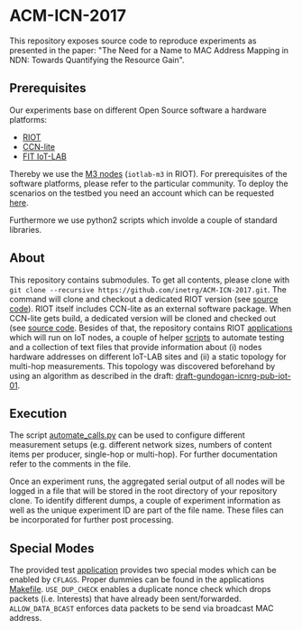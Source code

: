# ACM-ICN-2017
This repository exposes source code to reproduce experiments as presented in the paper:
"The Need for a Name to MAC Address Mapping in NDN: Towards Quantifying the Resource Gain".

## Prerequisites
Our experiments base on different Open Source software a hardware platforms: 
- [RIOT](https://github.com/RIOT-OS/RIOT)
- [CCN-lite](https://github.com/cn-uofbasel/ccn-lite)
- [FIT IoT-LAB](https://www.iot-lab.info/)

Thereby we use the [M3 nodes](https://www.iot-lab.info/hardware/m3/) (`iotlab-m3`
in RIOT). For prerequisites of the software platforms, please refer to the particular community. To deploy
the scenarios on the testbed you need an account which can be requested [here](https://www.iot-lab.info/testbed/signup.php).

Furthermore we use python2 scripts which involde a couple of standard libraries.

## About
This repository contains submodules. To get all contents, please clone with
`git clone --recursive https://github.com/inetrg/ACM-ICN-2017.git`. The command will clone and checkout
a dedicated RIOT version (see [source code](https://github.com/inetrg/RIOT/tree/ICN_MAC)). RIOT itself
includes CCN-lite as an external software package. When CCN-lite gets build, a dedicated version will be
cloned and checked out (see [source code](https://github.com/inetrg/ccn-lite/tree/ICN_MAC). Besides
of that, the repository contains RIOT [applications](https://github.com/inetrg/ACM-ICN-2017/tree/master/applications) which will run on IoT nodes, a couple of helper [scripts](https://github.com/inetrg/ACM-ICN-2017/tree/master/scripts) to automate testing and a collection of text files that provide information
about (i) nodes hardware addresses on different IoT-LAB sites and (ii) a static topology for
multi-hop measurements. This topology was discovered beforehand by using an algorithm as described in
the draft: [draft-gundogan-icnrg-pub-iot-01](https://datatracker.ietf.org/doc/draft-gundogan-icnrg-pub-iot/).

## Execution
The script [automate_calls.py](https://github.com/inetrg/ACM-ICN-2017/blob/master/scripts/automate_calls.py)
can be used to configure different measurement setups (e.g. different network sizes, numbers of content
items per producer, single-hop or multi-hop). For further documentation refer to the comments in the file.

Once an experiment runs, the aggregated serial output of all nodes will be logged in a file that will be
stored in the root directory of your repository clone. To identify different dumps, a couple of experiment
information as well as the unique experiment ID are part of the file name. These files can be incorporated for further post processing.

## Special Modes
The provided test [application](https://github.com/inetrg/ACM-ICN-2017/tree/master/applications/ccn_exp) provides two special modes which can be enabled by `CFLAGS`. Proper dummies can be found in the
applications [Makefile](https://github.com/inetrg/ACM-ICN-2017/blob/master/applications/ccn_exp/Makefile#L22).
`USE_DUP_CHECK` enables a duplicate nonce check which drops packets (i.e. Interests) that have already
been sent/forwarded.
`ALLOW_DATA_BCAST` enforces data packets to be send via broadcast MAC address.